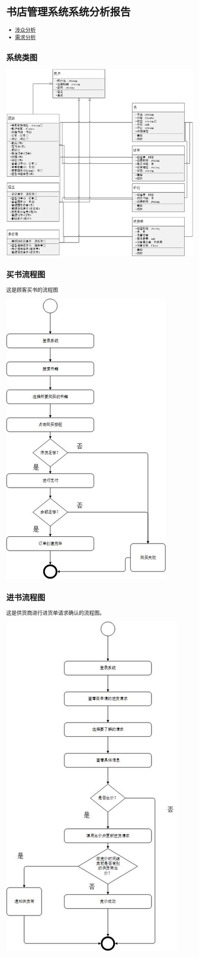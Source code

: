# 书店管理系统系统分析报告


- [涉众分析](/作业3/书店管理系统涉众分析.md)
- [需求分析](/作业4/书店管理系统需求分析.md)


## 系统类图

![类图](/作业5/类图.jpg)

## 买书流程图

这是顾客买书的流程图

![买书](/作业5/买书.jpg)

## 进书流程图

这是供货商进行进货单请求确认的流程图。

![进书](/作业5/进书.jpg)
